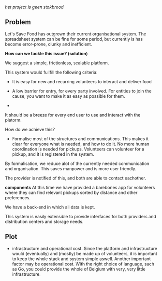 *het project is geen stokbrood*

## Problem

Let's Save Food has outgrown their current organisational system.
The spreadsheet system can be fine for some period, but currently
is has become error-prone, clunky and inefficient.

**How can we tackle this issue? (solution)**

We suggest a simple, frictionless, scalable platform.

This system would fullfill the following criteria:
- It is easy for new and recurring volunteers to interact and
deliver food 

- A low barrier for entry, for every party involved. For entities
  to join the cause, you want to make it as easy as possible for
  them.

- 


It should be a breeze for every end user to use and interact with
the platorm.

How do we achieve this?

- Formalise most of the structures and communications. This makes
  it clear for everyone what is needed, and how to do it. No more
  human coordination is needed for pickups. Volunteers can
volunteer for a pickup, and it is registered in the system.

By formalisation, we reduce alot of the currently needed
communication and organisation. This saves manpower and is more
user friendly.

The provider is notified of this, and both are able to contact
eachother.


**components**
At this time we have provided a barebones app for volunteers
where they can find relevant pickups sorted by distance and other
preferences.

We have a back-end in which all data is kept. 

This system is easily extensible to provide interfaces for both
providers and distribution centers and storage needs.

## Plot


- infrastructure and operational cost.
Since the platform and infrastructure would (eventually) and
(mostly) be made up of volunteers, it is important to keep the
whole stack and system simple aswell. Another important factor
may be operational cost. With the right choice of language, such
as Go, you could provide the whole of Belgium with very, very
little infrastructure.
